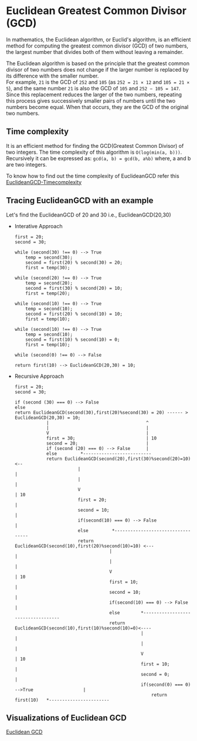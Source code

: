 # Euclidean Greatest Common Divisor (GCD)

In mathematics, the Euclidean algorithm, or Euclid's algorithm, is an efficient method for computing the greatest common divisor (GCD) of two numbers, the largest number that divides both of them without leaving a remainder.

The Euclidean algorithm is based on the principle that the greatest common divisor of two numbers does not change if the larger number is replaced by its difference with the smaller number.<br>
For example, `21` is the GCD of `252` and `105` (as `252 = 21 × 12` and `105 = 21 × 5`), and the same number `21` is also the GCD of `105` and `252 − 105 = 147`.<br>
Since this replacement reduces the larger of the two numbers, repeating this process gives successively smaller pairs of numbers until the two numbers become equal. When that occurs, they are the GCD of the original two numbers.

## Time complexity

It is an efficient method for finding the GCD(Greatest  Common Divisor) of two integers. The time complexity of this algorithm is `O(log(min(a, b)))`. Recursively it can be expressed as:
`gcd(a, b) = gcd(b, a%b)`
where, a and b are two integers.

To know how to find out the time complexity of EuclideanGCD refer this [EuclideanGCD-Timecomplexity](https://www.geeksforgeeks.org/time-complexity-of-euclidean-algorithm/)

## Tracing EuclideanGCD with an example

Let's find the EuclideanGCD of 20 and 30 i.e., EuclideanGCD(20,30)

- Interative Approach
    
    ```
    first = 20;
    second = 30;

    while (second(30) !== 0) --> True
        temp = second(30);
        second = first(20) % second(30) = 20;
        first = temp(30);

    while (second(20) !== 0) --> True
        temp = second(20);
        second = first(30) % second(20) = 10;
        first = temp(20);

    while (second(10) !== 0) --> True
        temp = second(10);
        second = first(20) % second(10) = 10;
        first = temp(10);

    while (second(10) !== 0) --> True
        temp = second(10);
        second = first(10) % second(10) = 0;
        first = temp(10);

    while (second(0) !== 0) --> False

    return first(10) --> EuclideanGCD(20,30) = 10; 
    ```

- Recursive Approach
    
    ```
    first = 20;
    second = 30;

    if (second (30) === 0) --> False
    else
    return EuclideanGCD(second(30),first(20)%second(30) = 20) ------ > EuclideanGCD(20,30) = 10; 
                |                                     ^
                |                                     |
                V                                     | 
                first = 30;                           | 10
                second = 20;                          |
                if (second (20) === 0) --> False      |
                else         *--------------------------
                return EuclideanGCD(second(20),first(30)%second(20)=10) <--
                            |                                             |
                            |                                             |
                            V                                             | 10
                            first = 20;                                   |
                            second = 10;                                  |
                            if(second(10) === 0) --> False                |
                            else         *----------------------------------                            
                            return EuclideanGCD(second(10),first(20)%second(10)=10) <---
                                        |                                              |
                                        |                                              | 
                                        V                                              | 10
                                        first = 10;                                    | 
                                        second = 10;                                   |
                                        if(second(10) === 0) --> False                 |
                                        else        *-----------------------------------
                                        return EuclideanGCD(second(10),first(10)%second(10)=0)<----   
                                                    |                                             |
                                                    |                                             |
                                                    V                                             | 10
                                                    first = 10;                                   |
                                                    second = 0;                                   |      
                                                    if(second(0) === 0) -->True                   |
                                                        return first(10)   *-----------------------
    ```
## Visualizations of Euclidean GCD
  [Euclidean GCD](https://algorithm-visualizer.org/simple-recursive/euclidean-greatest-common-divisor)

      

